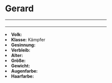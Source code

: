 # Gerard

<table>
<tr><td>
<p>
</p>

</td><td width="300">
<!-- Edit here -->
<img src="gerard.png" alt="" />
</td></tr>
</table>

<procedure title="Allgemeine Informationen">
<list columns="2">
<li><b>Volk:</b> </li>
<li><b>Klasse:</b> Kämpfer</li>
<li><b>Gesinnung:</b> </li>
<li><b>Verbleib:</b> </li>
</list>
</procedure>

<procedure title="Aussehen">
<list columns="3">
<li><b>Alter:</b> </li>
<li><b>Größe:</b> </li>
<li><b>Gewicht:</b> </li>
<li><b>Augenfarbe:</b> </li>
<li><b>Haarfarbe:</b> </li>
</list>
</procedure>

<procedure title="Beziehungen">
<list columns="2">

</list>
</procedure>

<!--
## Notizen

- **Ziele:** 
- **Geheimnisse:** 
-->